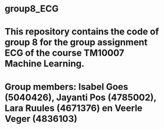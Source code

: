 # group8_ECG
# This repository contains the code of group 8 for the group assignment ECG of the course TM10007 Machine Learning.
# Group members: Isabel Goes (5040426), Jayanti Pos (4785002), Lara Ruules (4671376) en Veerle Veger (4836103)
